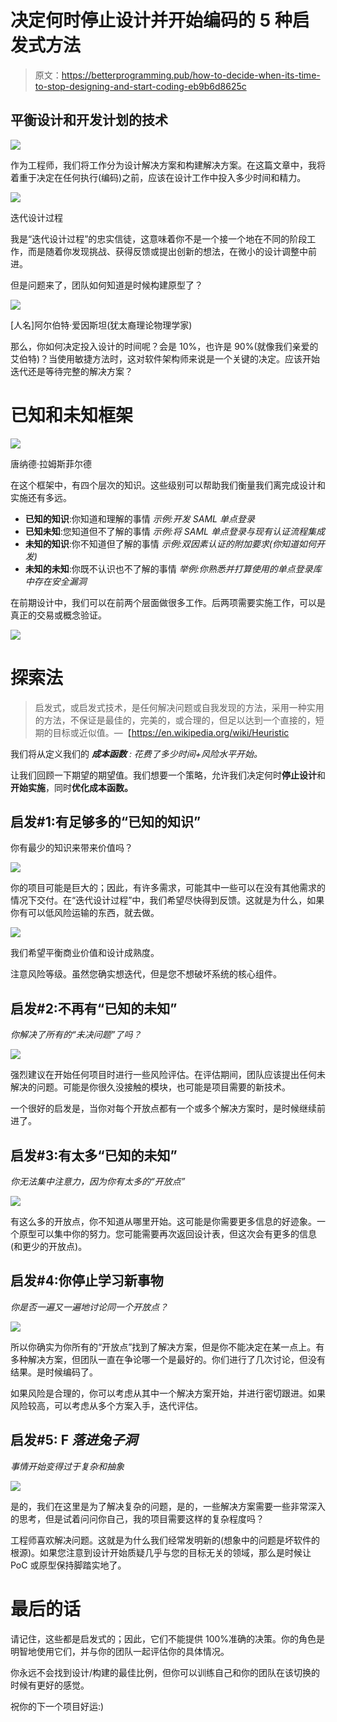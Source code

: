 # 决定何时停止设计并开始编码的 5 种启发式方法

> 原文：<https://betterprogramming.pub/how-to-decide-when-its-time-to-stop-designing-and-start-coding-eb9b6d8625c>

## 平衡设计和开发计划的技术

![](img/38af707eac7ff63e8a09546fcd9b5926.png)

作为工程师，我们将工作分为设计解决方案和构建解决方案。在这篇文章中，我将着重于决定在任何执行(编码)之前，应该在设计工作中投入多少时间和精力。

![](img/d69bd8c5503eb32488b130e199a725f1.png)

迭代设计过程

我是“迭代设计过程”的忠实信徒，这意味着你不是一个接一个地在不同的阶段工作，而是随着你发现挑战、获得反馈或提出创新的想法，在微小的设计调整中前进。

但是问题来了，团队如何知道是时候构建原型了？

![](img/3219c02068c0d4e5da240811cb09bded.png)

[人名]阿尔伯特·爱因斯坦(犹太裔理论物理学家)

那么，你如何决定投入设计的时间呢？会是 10%，也许是 90%(就像我们亲爱的艾伯特)？当使用敏捷方法时，这对软件架构师来说是一个关键的决定。应该开始迭代还是等待完整的解决方案？

# 已知和未知框架

![](img/0ed66587969a83fc850e2279aeb79d5f.png)

唐纳德·拉姆斯菲尔德

在这个框架中，有四个层次的知识。这些级别可以帮助我们衡量我们离完成设计和实施还有多远。

*   **已知的知识**:你知道和理解的事情
    *示例:开发 SAML 单点登录*
*   **已知未知**:您知道但不了解的事情
    *示例:将 SAML 单点登录与现有认证流程集成*
*   **未知的知识**:你不知道但了解的事情
    *示例:双因素认证的附加要求(你知道如何开发)*
*   **未知的未知**:你既不认识也不了解的事情
    *举例:你熟悉并打算使用的单点登录库中存在安全漏洞*

在前期设计中，我们可以在前两个层面做很多工作。后两项需要实施工作，可以是真正的交易或概念验证。

![](img/a201af07325e6c2202d27b026b4ed324.png)

# 探索法

> 启发式，或启发式技术，是任何解决问题或自我发现的方法，采用一种实用的方法，不保证是最佳的，完美的，或合理的，但足以达到一个直接的，短期的目标或近似值。—【https://en.wikipedia.org/wiki/Heuristic 

我们将从定义我们的 ***成本函数*** *:
花费了多少时间+风险水平开始。*

让我们回顾一下期望的期望值。我们想要一个策略，允许我们决定何时**停止设计**和**开始实施**，同时**优化成本函数。**

## 启发#1:有足够多的“已知的知识”

你有最少的知识来带来价值吗？

![](img/9f3d7945ad8b4615eea7e56b8a2a93a3.png)

你的项目可能是巨大的；因此，有许多需求，可能其中一些可以在没有其他需求的情况下交付。在“迭代设计过程”中，我们希望尽快得到反馈。这就是为什么，如果你有可以低风险运输的东西，就去做。

![](img/8c3b1ce8837bfcd29ba76961d277cbac.png)

我们希望平衡商业价值和设计成熟度。

注意风险等级。虽然您确实想迭代，但是您不想破坏系统的核心组件。

## 启发#2:不再有“已知的未知”

*你解决了所有的“未决问题”了吗？*

![](img/956b268549c9a54ccdf38f470a04080d.png)

强烈建议在开始任何项目时进行一些风险评估。在评估期间，团队应该提出任何未解决的问题。可能是你很久没接触的模块，也可能是项目需要的新技术。

一个很好的启发是，当你对每个开放点都有一个或多个解决方案时，是时候继续前进了。

## 启发#3:有太多“已知的未知”

*你无法集中注意力，因为你有太多的“开放点”*

![](img/e62369e0da64a066be5fbc55d4b00956.png)

有这么多的开放点，你不知道从哪里开始。这可能是你需要更多信息的好迹象。一个原型可以集中你的努力。您可能需要再次返回设计表，但这次会有更多的信息(和更少的开放点)。

## 启发#4:你停止学习新事物

*你是否一遍又一遍地讨论同一个开放点？*

![](img/49642ed5e8b70d003d6f0c44b37915a0.png)

所以你确实为你所有的“开放点”找到了解决方案，但是你不能决定在某一点上。有多种解决方案，但团队一直在争论哪一个是最好的。你们进行了几次讨论，但没有结果。是时候编码了。

如果风险是合理的，你可以考虑从其中一个解决方案开始，并进行密切跟进。如果风险较高，可以考虑从多个方案入手，迭代评估。

## 启发#5: F *落进兔子洞*

*事情开始变得过于复杂和抽象*

![](img/a201af07325e6c2202d27b026b4ed324.png)

是的，我们在这里是为了解决复杂的问题，是的，一些解决方案需要一些非常深入的思考，但是试着问问你自己，我的项目需要这样的复杂程度吗？

工程师喜欢解决问题。这就是为什么我们经常发明新的(想象中的问题是坏软件的根源)。如果您注意到设计开始质疑几乎与您的目标无关的领域，那么是时候让 PoC 或原型保持脚踏实地了。

# 最后的话

请记住，这些都是启发式的；因此，它们不能提供 100%准确的决策。你的角色是明智地使用它们，并与你的团队一起评估你的具体情况。

你永远不会找到设计/构建的最佳比例，但你可以训练自己和你的团队在该切换的时候有更好的感觉。

祝你的下一个项目好运:)